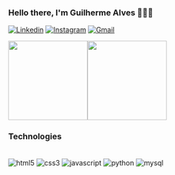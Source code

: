 ### Hello there, I'm Guilherme Alves 🙋🏾‍♂️

[![Linkedin](https://img.shields.io/badge/LinkedIn-0077B5?style=for-the-badge&logo=linkedin&logoColor=white)](https://www.linkedin.com/in/guilherme-santos-7205b32a9)
[![Instagram](https://img.shields.io/badge/Instagram-E4405F?style=for-the-badge&logo=instagram&logoColor=white)](https://www.instagram.com/alves_guiiii)
[![Gmail](https://img.shields.io/badge/Gmail-D14836?style=for-the-badge&logo=gmail&logoColor=white)](mailto:guilherme.henri6ue@gmail.com)

<div style="display: flex">
  <img height=160 align="center" src="https://github-readme-stats.vercel.app/api?username=GuilhermeHenriqueAlvesSantos&theme=dracula" />
  <img height=160 align="center" src="https://github-readme-stats.vercel.app/api/top-langs?username=GuilhermeHenriqueAlvesSantos&layout=compact&langs_count=8&card_width=320&theme=dracula&hide_progress=true" />
</div>

### Technologies

<div style="display: inline_block">
<br/>

<img align="center" alt="html5" src="https://img.shields.io/badge/HTML5-E34F26?style=for-the-badge&logo=html5&logoColor=white"/>
<img align="center" alt="css3" src="https://img.shields.io/badge/CSS3-1572B6?style=for-the-badge&logo=css3&logoColor=white" />
<img align="center" alt="javascript" src="https://img.shields.io/badge/JavaScript-323330?style=for-the-badge&logo=javascript&logoColor=F7DF1E"/>
<img align="center" alt="python" src="https://img.shields.io/badge/Python-14354C?style=for-the-badge&logo=python&logoColor=white"/>
<img align="center" alt="mysql" src="https://img.shields.io/badge/MySQL-00000F?style=for-the-badge&logo=mysql&logoColor=white">

</div> 
